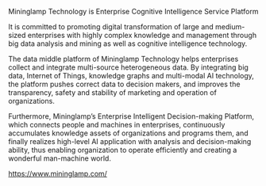 Mininglamp Technology is Enterprise Cognitive Intelligence Service Platform

It is committed to promoting digital transformation of large and medium-sized enterprises with highly complex knowledge and management through big data analysis and mining as well as cognitive intelligence technology.

The data middle platform of Mininglamp Technology helps enterprises collect and integrate multi-source heterogeneous data. By integrating big data, Internet of Things, knowledge graphs and multi-modal AI technology, the platform pushes correct data to decision makers, and improves the transparency, safety and stability of marketing and operation of organizations.

Furthermore, Mininglamp’s Enterprise Intelligent Decision-making Platform, which connects people and machines in enterprises, continuously accumulates knowledge assets of organizations and programs them, and finally realizes high-level AI application with analysis and decision-making ability, thus enabling organization to operate efficiently and creating a wonderful man-machine world.

https://www.mininglamp.com/

